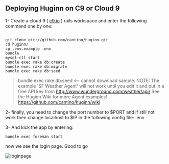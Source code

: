 Deploying Huginn on C9 or Cloud 9 
------------------------------------------------

1- Create a cloud 9 ( [c9.io](https://c9.io) ) rails workspace and enter the following command one by one:

```

git clone git://github.com/cantino/huginn.git
cd huginn/
cp .env.example .env
bundle
mysql-ctl start
bundle exec rake db:create
bundle exec rake db:migrate
bundle exec rake db:seed 

```

>  bundle exec rake db:seed <-- cannot download sample.
NOTE: The example 'SF Weather Agent' will not work until you edit it and put in a free API key from http://www.wunderground.com/weather/api/
See the Huginn Wiki for more Agent examples!  https://github.com/cantino/huginn/wiki

2- finally, you need to change the port number to $PORT and if still not work then change localhost to $IP in the following config file:
.env

3- And kick the app by entering:
````
bundle exec foreman start

````
now we see the login page. Good to go


![loginpage](https://cloud.githubusercontent.com/assets/7134947/14494462/07b2df86-019c-11e6-8bce-f3541920423c.jpg)
